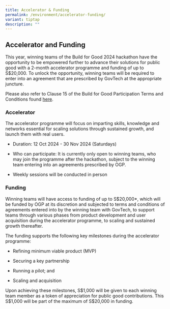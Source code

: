 ```yaml
---
title: Accelerator & Funding
permalink: /environment/accelerator-funding/
variant: tiptap
description: ""
---
```

<h2><strong>Accelerator and Funding</strong></h2>
<p>This year, winning teams of the Build for Good 2024 hackathon have the
opportunity to be empowered further to advance their solutions for public
good with a 2-month accelerator programme and funding of up to S$20,000.&nbsp;To
unlock the opportunity, winning teams will be required to enter into an
agreement that are prescribed by GovTech at the appropriate juncture.</p>
<p>Please also refer to Clause 15 of the Build for Good Participation Terms
and Conditions found <a href="/terms-and-conditions" rel="noopener noreferrer nofollow" target="_blank">here</a>.</p>
<h3><strong>Accelerator</strong></h3>
<p>The accelerator programme will focus on imparting skills, knowledge and
networks essential for scaling solutions through sustained growth, and
launch them with real users.
<br>
</p>
<ul>
<li>
<p>Duration: 12 Oct 2024 - 30 Nov 2024 (Saturdays)</p>
</li>
<li>
<p>Who can participate: It is currently only open to winning teams, who may
join the programme after the hackathon, subject to the winning team entering
into an agreements prescribed by OGP.</p>
</li>
<li>
<p>Weekly sessions will be conducted in person</p>
</li>
</ul>
<h3><strong>Funding</strong></h3>
<p>Winning teams will have access to funding of up to S$20,000*, which will
be funded by OGP at its discretion and subjected to terms and conditions
of agreements entered into by the winning team with GovTech, to support
teams through various phases from product development and user acquisition
during the accelerator programme, to scaling and sustained growth thereafter.
<br>
</p>
<p>The funding supports the following key milestones during the accelerator
programme:</p>
<ul>
<li>
<p>Refining minimum viable product (MVP)</p>
</li>
<li>
<p>Securing a key partnership</p>
</li>
<li>
<p>Running a pilot; and</p>
</li>
<li>
<p>Scaling and acquisition</p>
</li>
</ul>
<p>Upon achieving these milestones, S$1,000 will be given to each winning
team member as a token of appreciation for public good contributions. This
S$1,000 will be part of the maximum of S$20,000 in funding.</p>